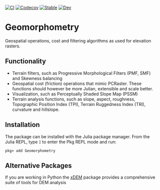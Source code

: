 [![CI](https://github.com/Deltares/GeoRasterFiltering.jl/actions/workflows/CI.yml/badge.svg)](https://github.com/Deltares/GeoRasterFiltering.jl/actions/workflows/CI.yml)
[![Codecov](https://codecov.io/gh/Deltares/Geomorphometry.jl/branch/main/graph/badge.svg)](https://codecov.io/gh/Deltares/Geomorphometry.jl)
[![Stable](https://img.shields.io/badge/docs-stable-blue.svg)](https://deltares.github.io/Geomorphometry.jl/stable/)
[![Dev](https://img.shields.io/badge/docs-dev-blue.svg)](https://deltares.github.io/Geomorphometry.jl/dev/)

# Geomorphometry
Geospatial operations, cost and filtering algorithms as used for elevation rasters.

## Functionality
- Terrain filters, such as Progressive Morphological Filters (PMF, SMF) and Skewness balancing
- Geospatial cost (friction) operations that mimic PCRaster. These functions should however be more Julian, extensible and scale better.
- Visualization, such as Perceptually Shaded Slope Map (PSSM)
- Terrain analysis functions, such as slope, aspect, roughness, Topographic Position Index (TPI), Terrain Ruggedness Index (TRI), curvature and hillslope.

## Installation
The package can be installed with the Julia package manager.
From the Julia REPL, type `]` to enter the Pkg REPL mode and run:

```
pkg> add Geomorphometry
```

## Alternative Packages
If you are working in Python the [xDEM](https://xdem.readthedocs.io/en/stable/) package provides a comprehensive suite of tools for DEM analysis
